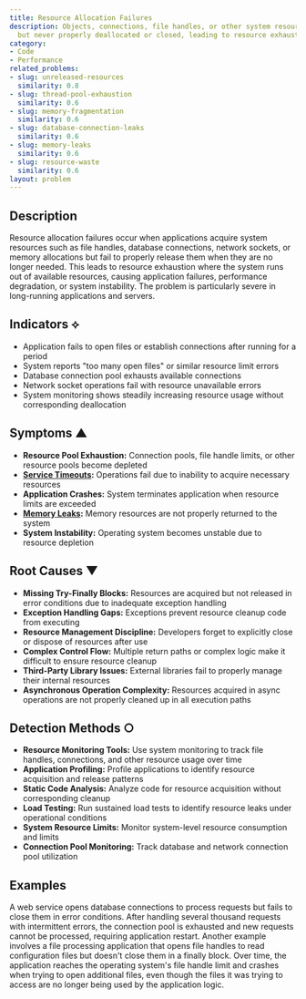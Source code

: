 ```yaml
---
title: Resource Allocation Failures
description: Objects, connections, file handles, or other system resources are allocated
  but never properly deallocated or closed, leading to resource exhaustion.
category:
- Code
- Performance
related_problems:
- slug: unreleased-resources
  similarity: 0.8
- slug: thread-pool-exhaustion
  similarity: 0.6
- slug: memory-fragmentation
  similarity: 0.6
- slug: database-connection-leaks
  similarity: 0.6
- slug: memory-leaks
  similarity: 0.6
- slug: resource-waste
  similarity: 0.6
layout: problem
---
```


## Description

Resource allocation failures occur when applications acquire system resources such as file handles, database connections, network sockets, or memory allocations but fail to properly release them when they are no longer needed. This leads to resource exhaustion where the system runs out of available resources, causing application failures, performance degradation, or system instability. The problem is particularly severe in long-running applications and servers.

## Indicators ⟡

- Application fails to open files or establish connections after running for a period
- System reports "too many open files" or similar resource limit errors
- Database connection pool exhausts available connections
- Network socket operations fail with resource unavailable errors
- System monitoring shows steadily increasing resource usage without corresponding deallocation

## Symptoms ▲

- **Resource Pool Exhaustion:** Connection pools, file handle limits, or other resource pools become depleted
- **[Service Timeouts](service-timeouts.md):** Operations fail due to inability to acquire necessary resources
- **Application Crashes:** System terminates application when resource limits are exceeded
- **[Memory Leaks](memory-leaks.md):** Memory resources are not properly returned to the system
- **System Instability:** Operating system becomes unstable due to resource depletion

## Root Causes ▼

- **Missing Try-Finally Blocks:** Resources are acquired but not released in error conditions due to inadequate exception handling
- **Exception Handling Gaps:** Exceptions prevent resource cleanup code from executing
- **Resource Management Discipline:** Developers forget to explicitly close or dispose of resources after use
- **Complex Control Flow:** Multiple return paths or complex logic make it difficult to ensure resource cleanup
- **Third-Party Library Issues:** External libraries fail to properly manage their internal resources
- **Asynchronous Operation Complexity:** Resources acquired in async operations are not properly cleaned up in all execution paths

## Detection Methods ○

- **Resource Monitoring Tools:** Use system monitoring to track file handles, connections, and other resource usage over time
- **Application Profiling:** Profile applications to identify resource acquisition and release patterns
- **Static Code Analysis:** Analyze code for resource acquisition without corresponding cleanup
- **Load Testing:** Run sustained load tests to identify resource leaks under operational conditions
- **System Resource Limits:** Monitor system-level resource consumption and limits
- **Connection Pool Monitoring:** Track database and network connection pool utilization

## Examples

A web service opens database connections to process requests but fails to close them in error conditions. After handling several thousand requests with intermittent errors, the connection pool is exhausted and new requests cannot be processed, requiring application restart. Another example involves a file processing application that opens file handles to read configuration files but doesn't close them in a finally block. Over time, the application reaches the operating system's file handle limit and crashes when trying to open additional files, even though the files it was trying to access are no longer being used by the application logic.